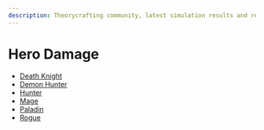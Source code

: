 ```yaml
---
description: Theorycrafting community, latest simulation results and resources -based on SimulationCraft- for World of Warcraft.
---
```


Hero Damage
===========

<ul>
  <li><a href="/death_knight">Death Knight</a></li>
  <li><a href="/demon_hunter">Demon Hunter</a></li>
  <!-- <li><a href="/druid">Druid</a></li> -->
  <li><a href="/hunter">Hunter</a></li>
  <li><a href="/mage">Mage</a></li>
  <!-- <li><a href="/monk">Monk</a></li> -->
  <li><a href="/paladin">Paladin</a></li>
  <!-- <li><a href="/priest">Priest</a></li> -->
  <li><a href="http://tc.ravenholdt.net/" target="_blank">Rogue</a></li>
  <!-- <li><a href="/shaman">Shaman</a></li>
  <li><a href="/warlock">Warlock</a></li>
  <li><a href="/warrior">Warrior</a></li> -->
</ul>
<a href>
